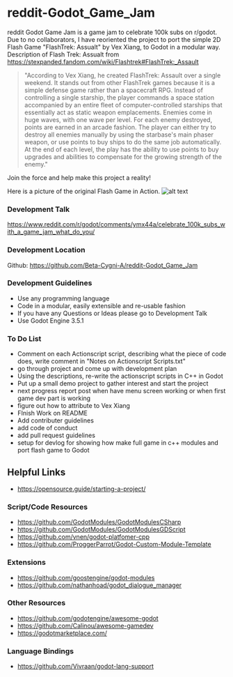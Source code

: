 # reddit-Godot_Game_Jam

reddit Godot Game Jam is a game jam to celebrate 100k subs on r/godot. Due to no collaborators, I have reoriented the project to port the simple 2D Flash Game "FlashTrek: Assualt" by Vex Xiang, to Godot in a modular way. Description of Flash Trek: Assualt from https://stexpanded.fandom.com/wiki/Flashtrek#FlashTrek:_Assault 

> "According to Vex Xiang, he created FlashTrek: Assault over a single weekend. It stands out from other FlashTrek games because it is a simple defense game rather than a spacecraft RPG. Instead of controlling a single starship, the player commands a space station accompanied by an entire fleet of computer-controlled starships that essentially act as static weapon emplacements.  Enemies come in huge waves, with one wave per level. For each enemy destroyed, points are earned in an arcade fashion. The player can either try to destroy all enemies manually by using the starbase's main phaser weapon, or use points to buy ships to do the same job automatically. At the end of each level, the play has the ability to use points to buy upgrades and abilities to compensate for the growing strength of the enemy."

Join the force and help make this project a reality!

Here is a picture of the original Flash Game in Action.
![alt text](https://github.com/Beta-Cygni-A/reddit-Godot_Game_Jam/blob/main/Flash_Trek_Assualt_in_game_image.webp?raw=true)

### Development Talk
https://www.reddit.com/r/godot/comments/ymx44a/celebrate_100k_subs_with_a_game_jam_what_do_you/ 

### Development Location
Github: https://github.com/Beta-Cygni-A/reddit-Godot_Game_Jam

### Development Guidelines
- Use any programming language
- Code in a modular, easily extensible and re-usable fashion
- If you have any Questions or Ideas please go to Development Talk
- Use Godot Engine 3.5.1

### To Do List
- Comment on each Actionscript script, describing what the piece of code does, write comment in "Notes on Actionscript Scripts.txt"
- go through project and come up with development plan
- Using the descriptions, re-write the actionscript scripts in C++ in Godot
- Put up a small demo project to gather interest and start the project
- next progress report post when have menu screen working or when first game dev part is working
- figure out how to attribute to Vex Xiang
- FInish Work on README
- Add contributer guidelines
- add code of conduct
- add pull request guidelines
- setup for devlog for showing how make full game in c++ modules and port flash game to Godot

 
## Helpful Links
- https://opensource.guide/starting-a-project/

### Script/Code Resources
- https://github.com/GodotModules/GodotModulesCSharp
- https://github.com/GodotModules/GodotModulesGDScript
- https://github.com/vnen/godot-platfomer-cpp
- https://github.com/ProggerParrot/Godot-Custom-Module-Template

### Extensions
- https://github.com/goostengine/godot-modules
- https://github.com/nathanhoad/godot_dialogue_manager

### Other Resources
- https://github.com/godotengine/awesome-godot
- https://github.com/Calinou/awesome-gamedev
- https://godotmarketplace.com/

### Language Bindings
- https://github.com/Vivraan/godot-lang-support
